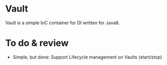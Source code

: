 # Vault

Vault is a simple IoC container for DI written for Java8.

# To do & review

 - Simple, but done: Support Lifecycle management on Vaults (start/stop)
